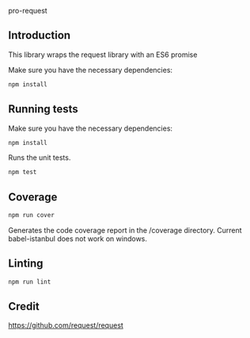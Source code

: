 pro-request

Introduction
----------------

This library wraps the request library with an ES6 promise

Make sure you have the necessary dependencies:

```bash
npm install
```

Running tests
--------------

Make sure you have the necessary dependencies:

```bash
npm install
```

Runs the unit tests.

```bash
npm test
```

Coverage
--------------
```bash
npm run cover
```

Generates the code coverage report in the /coverage directory. Current babel-istanbul does not work on windows.

Linting
--------------
```bash
npm run lint
```

Credit
--------------
https://github.com/request/request